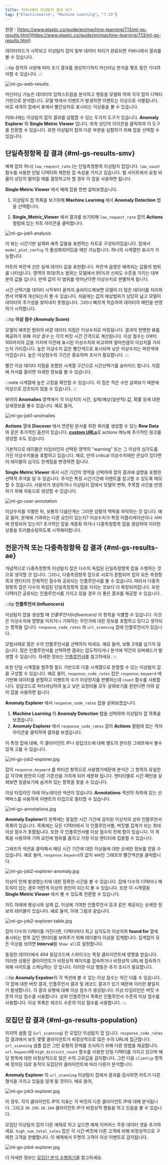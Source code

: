 ```yaml
---
title: 키바나에서 이상탐지 결과 보기
tag: ["Elasticsearch", "Machine Learning", "7.13"]
---
```


원문 : [https://www.elastic.co/guide/en/machine-learning/7.13/ml-gs-results.html](https://www.elastic.co/guide/en/machine-learning/7.13/ml-gs-results.html)

데이터피드가 시작되고 이상탐지 잡이 일부 데이터 처리가 완료되면 키바나에서 결과를 볼 수 있습니다.

:::tip
장치의 사양에 따라 초기 결과를 생성하기까지 머신러닝 분석을 몇초 동안 기다려야할 수 있습니다.
:::

![ml-gs-web-results](./images/ml-gs-web-results.jpg)

머신러닝 기능은 데이터의 입력스트림을 분석하고 행동을 모델화 하여 각각 잡의 디텍터 기반으로 분석합니다.
모델 밖에서 이벤트가 발생하면 이벤트는 이상으로 식별됩니다.
바로 세개의 잡에서 표에서 빨간상자로 표시되는 이상들을 볼 수 있습니다.

키바나에는 이상탐지 잡의 결과를 실험할 수 있는 두가지 도구가 있습니다.
**Anomaly Explorer** 와 **Single Metric Viewer** 입니다.
좌측 상단의 아이콘을 클릭하여 이 도구를 전환할 수 있습니다.
또한 이상탐지 잡의 다른 부분을 실험하기 위해 잡을 선택할 수 있습니다.

## 단일측정항목 잡 결과 {#ml-gs-results-smv}

예제 잡의 하나( `low_request_rate` )는 단일측정항목 이상탐지 잡입니다.
`low_count` 함수를 사용한 단일 디텍터와 제한된 잡 속성을 가지고 있습니다.
웹 사이트에서 요청 비율이 상당히 떨어질 때를 결정하고자 할 경우 이 잡을 사용하면 됩니다.

**Single Metric Viewer** 에서 예제 잡을 한번 살펴보겠습니다.

1. 이상탐지 잡 목록을 보기위해 **Machine Learning** 에서 **Anomaly Detection** 탭을 선택합니다.

2. **Single_Metric_Viewer** 에서 결과를 보기위해 `low_request_rate` 잡의 **Actions** 컬럼에 있는 차트 아이콘을 클릭합니다.

![ml-gs-job1-analysis](./images/ml-gs-job1-analysis.jpg)

이 뷰는 시간기반 실제와 예측 값들을 표현하는 차트로 구성되어있습니다.
잡에서 `model_plot_config` 가 활성화되어있을 때만 가능합니다.
하나의 시계열만 표시가 가능합니다.

차트의 파란색 선은 실제 데이터 값을 표현합니다.
파란색 음영은 예측되는 값들의 범위를 나타냅니다.
영역의 최대/최소 범위는 모델에서 95%의 신뢰도 수준을 가지는 대부분의 값들 입니다.
만약 값이 이 범위를 벗어난다면 이상수치로 판별하게 됩니다.

시간 선택기를 데이터 시작부터 끝까지 슬라이드해보면 모델이 더 많은 데이터를 처리하면서 어떻게 개선되는지 볼 수 있습니다.
처음에는 값의 예상범위가 상당히 넓고 모델이 데이터의 주기성을 찾아내지 못했습니다.
그러나 빠르게 학습하여 데이터의 패턴을 반영하기 시작합니다.

:::tip
**이상 점수 (Anomaly Score)**

모델이 예측한 범위의 바깥 데이터 지점은 이상수치로 마킹됩니다.
결과의 현명한 뷰를 제공하기 위해 _이상 점수_ 는 각각 버킷 시간 간격으로 계산됩니다.
이상 점수는 0부터 100까지의 값을 가지며 이전에 표시된 이상수치와 비교하여 얼마만큼의 이상치를 가지는지 가리킵니다.
높은 이상수치 값은 빨간색으로 표시되며 낮은 이상수치는 파란색에 가깝습니다.
높은 이상점수의 구간은 중요하며 조사가 필요합니다.
:::

빨간 이상 데이터 지점을 포함한 시계열 구간으로 시간선택기를 슬라이드 합니다.
지점에 커서를 올리면 자세한 정보를 볼 수 있습니다.

:::note
시계열에 높은 고점을 확인할 수 있습니다.
이 잡은 적은 수만 살펴보기 때문에 이상으로 강조되지 않을 수 있습니다.
:::

뷰어의 **Anomalies** 영역에서 각 이상치의 시간, 실제/예상(일반적) 값, 확률 등에 대한 상세정보를 볼수 있습니다.
예로 들어,

![ml-gs-job1-anomalies](./images/ml-gs-job1-anomalies.jpg)

**Actions** 열에 **Discover** 에서 연관된 문서를 위한 쿼리를 생성할 수 있는 **Row Data** 와 같은 추가적인 옵션이 있습니다.
[**custom URLs**](https://www.elastic.co/guide/en/machine-learning/7.17/ml-configuring-url.html)로 actions 메뉴에 추가적인 링크를 생성할 수도 있습니다.

기본적으로 테이블은 타임라인의 선택된 영역의 "warning" 또는 그 이상의 심각도를 가진 이상수치들을 포함하고 있습니다.
예로, 만약 critical 이상수치에만 관심이 있다면 이 테이블의 심각도 한계점을 변경하면 됩니다.

**Single Metric Viewer** 에서 시간 기간의 영역을 선택하여 잡의 결과에 설명을 포함한 선택적 주석을 달 수 있습니다.
주석은 특정 시간기간에 이벤트를 참고할 수 있도록 메모할 수 있습니다.
사용자가 생성하거나 이상탐지 잡에서 모델의 변화, 주목할 사건을 반영하기 위해 자동으로 생성할 수 있습니다.

![ml-gs-user-annotation](./images/ml-gs-user-annotation.jpg)

이상수치를 식별한 뒤, 보통의 다음단계는 그러한 상황의 맥락을 파악하는 것 입니다.
예로 들어, 문제에 기여하는 다른 요인이 있는지?
이상수치가 특정 어플리케이션이나 서버에 한정되어 있는지?
추가적인 잡을 계층화 하거나 다중측정항목 잡을 생성하여 이러한 상황을 트러블슈팅하도록 시작해야합니다.

## 전문가적 또는 다중측정항목 잡 결과 {#ml-gs-results-ae}

개념적으로 다중측정항목 이상탐지 잡은 다수의 독립된 단일측정항목 잡을 수행하는 것으로 생각할 것 입니다.
그러나, 다중측정항목 잡으로 서로가 혼합되어 잡의 모든 측정항목과 엔티티의 전체적인 점수와 공유되는 인플루언서를 볼 수 있습니다.
따라서 다중측정항목 잡은 다수의 독립된 단일측정항목 잡을 가지는 것보다 더 확장되어집니다.
또한 디텍터간 공유되는 인플루언서를 가지고 있을 경우 더 좋은 결과를 제공할 수 있습니다.

:::tip
**인플루언서 (Influencers)**

이상탐지 잡을 생성할 때 _인플루언서(influencers)_ 의 항목을 식별할 수 있습니다.
이것은 이상수치에 영향을 미치거나 기여하는 무언가에 대한 정보를 포함하고 있다고 생각되는 항목들 입니다.
`response_code_rates` 와 `url_scanning` 잡에 인플루언서가 있습니다.

모범사례로 많은 수의 인플루언서를 선택하지 마세요.
예로 들어, 보통 3개를 넘기지 않습니다.
많은 인플루언서를 선택하면 결과는 압도적이거나 분석에 약간의 오버헤드가 발생할 수 있습니다.
자세한 정보는 [인플루언서](https://www.elastic.co/guide/en/machine-learning/7.17/ml-influencers.html)를 참고하세요.
:::

또한 단일 시계열을 범주형 필드 기반으로 다중 시계열으로 분할할 수 있는 이상탐지 잡을 구성할 수 있습니다.
예로 들어, `response_code_rates` 잡은 `response.keyword` 에 기반해 데이터를 분할하고 이벤트의 수가 이상한지를 판별하는데  `count` 함수를 사용합니다.
응답코드로 파티셔닝하여 높고 낮은 요청비율 모두 살펴보기를 원한다면 이와 같이 잡을 사용하면 됩니다.

**Anomaly Explorer** 에서 `response_code_rates` 잡을 살펴보겠습니다.

1. **Machine Learning** 의 **Anomaly Detection** 탭을 선택하여 이상탐지 잡 목록을 보겠습니다.
2. **Anomaly Explorer** 에서 `response_code_rates` 잡의 **Actions** 컬럼에 있는 격자 아이콘을 클릭하여 결과를 보겠습니다.

이 특정 잡에 대해, 각 클라이언트 IP나 응답코드에 대해 별도의 분리된 그래프에서 볼수 있게 고를 수 있습니다.

![ml-gs-job2-explorer.jpg](./images/ml-gs-job2-explorer.jpg)

잡이 `response.keyword` 를 파티션 항목으로 사용했기때문에 분석은 그 항목의 유일한 값 각각에 완전히 다른 기준선을 가지게 되어 세분화 됩니다.
엔티티별로 시간 패턴을 살펴보면 일괄보기에 숨겨져 있는 항목을 찾을 수 있습니다.

이상 타임라인 아래 어노테이션 섹션이 있습니다.
**Annotations** 섹션의 좌측에 있는 선택박스를 사용하여 이벤트의 타입으로 필터할 수 있습니다.

![ml-gs-annotations.jpg](./images/ml-gs-annotations.jpg)

**Anomaly Explorer**의 왼쪽에는 동일한 시간 기간에 감지된 이상치의 상위 인플루언서 목록이 있습니다.
목록에는 모든 디텍터에서 각 인플루언서별, 버킷별 집계가 되는 최대 이상 점수가 포함됩니다.
또한 각 인플루언서별 이상 점수의 전체 합이 있습니다.
이 목록을 사용하여 기여 요인에 범위를 좁히고 가장 이상 엔티티에 집중할 수 있습니다.

그래프의 섹션을 클릭해서 해당 시간 기간에 대한 이상들에 대한 상세한 정보를 얻을 수 있습니다.
예로 들어, `response.keyword`의 값이 `404`인 그래프의 빨간섹션을 클릭합니다.

![ml-gs-job2-explorer-anomaly.jpg](./images/ml-gs-job2-explorer-anomaly.jpg)

이상이 언제 발생했는지에 대한 정확한 시간을 볼 수 있습니다.
잡에 다수의 디텍터나 매트릭이 있는 경우 어떤게 이상의 원인이 되는지 볼 수 있습니다.
또한 이 시계열을 **Single Metric Viewer** 에서 볼 수 있도록 전환할 수 있습니다.

차트 아래에 평상시와 실제 값, 이상에 기여한 인플루언서 등과 같은 제공되는 상세한 정보의 테이블이 있습니다.
예로 들어, 아래 그림과 같습니다.

![ml-gs-job2-explorer-table.jpg](./images/ml-gs-job2-explorer-table.jpg)

잡이 다수의 디텍터를 가진다면, 디텍터마다 최고 심각도의 이상치와 **found for** 열에 표시되는 항목 값인 엔티티를 보여주기 위해 테이블이 이상을 집계합니다.
집계없이 모든 이상을 보려면 **Interval**을 `Show all`로 설정합니다.

동일한 데이터에서 404 응답코드에 스파이크는 특정 클라이언트에 영향을 받습니다.
이러한 상황은 클라이언트가 비정상적 페이지를 접속하거나 비정상적 URL에 접속하기 위해 사이트를 스캐닝하는 것 입니다.
이러한 이상 행동은 추가 조사가 필요합니다.

:::tip
**Anomaly Expolrer**의 각 섹션에 볼 수 있는 이상 점수는 약간 다를 수 있습니다.
각 잡에 대한 버킷 결과, 인플루언서 결과 및 레코드 결과가 있기 때문에 이러한 불일치가 발생합니다.
각 결과 유형에 대해 이상 점수가 생성됩니다.
이상 타임라인은 버킷 수준의 이상 점수를 사용합니다.
상위 인플루언서 목록은 인플루언서 수준의 이상 점수를 사용합니다.
이상 목록은 레코드 수준의 이상 점수를 사용합니다.
:::

## 모집단 잡 결과 {#ml-gs-results-population}

마지막 샘플 잡 (`url_scanning`) 은 모집단 이상탐지 잡 입니다.
`response_code_rates` 잡 결과에서 보듯 몇몇 클라이언트가 비정상적으로 많은 수의 URL에 접근합니다.
`url_scanning` 샘플 잡은 그런 유형의 문제를 조사하기 위해 다른 방법을 제공합니다.
`url.keyword`에 `high_distinct_count` 함수를 사용한 단일 디텍터를 가지고 있으며 해당 항목에 대한 비정상적으로 많은 수의 고유값을 감지합니다.
그런 다음 `clientip` 항목에 정의된 대로 동작이 모집단의 클라이언트에 따라 다른지 분석합니다.

**Anomaly Explorer** 의 `url_scanning` 이상탐지 잡에서 결과를 검사하면 차트가 다른 형식을 가지고 있음을 알게 될 것이다.
예로 들어,

![ml-gs-job3-explorer.jpg](./images/ml-gs-job3-explorer.jpg)

이 경우, 각각 클라이언트 IP의 지표는 각 버킷의 다른 클라이언트 IP에 대해 분석됩니다.
그리고 `30.156.16.164` 클라이언트 IP가 비정상적 행동을 하고 있음을 볼 수 있습니다.

모집단 이상탐지 잡의 다른 예제로 하고 싶으면 예제 이커머스 주문 데이터 셋을 추가하세요.
`high_sum_total_sales` 잡은 각 시간 버킷에 다른 고객에 비해 비정상적으로 구매한 고객을 판별합니다.
이 예제에서 두명의 고객이 이상 이벤트로 감지됩니다.

![ml-gs-job4-explorer.jpg](./images/ml-gs-job4-explorer.jpg)

더 자세한 정보는 [모집단 분석 수행하기](https://www.elastic.co/guide/en/machine-learning/7.13/ml-configuring-populations.html)를 참고하세요.

<AdsenseB />